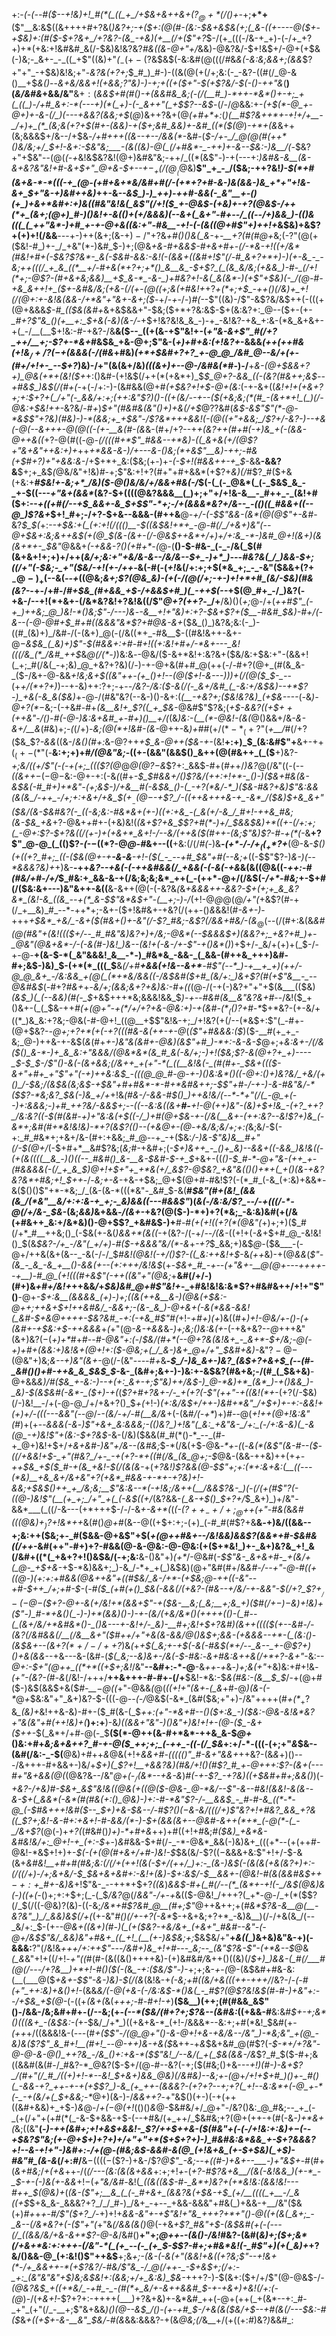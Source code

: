+:-*(_-(_--#(*_$--+!&)+!_#(*(_((_+_/+$&+&++&+($?_@+*(/()+$-_+;__+*+__($"__&:&$((&++++#+?&(_)&?+;-+($+:(@(#-(&:-$&+&$&(+;(_&-((+----@($+-+$&)+:(#($-$+?&+_/+?&?-(&_-+&)(+__(/+($"+?_$-/(+_(((-/&-+_+)-(-/+_+?+)+*(+&:+!&#&#_&(/-$&)&!&?&?_#&((&-@+"+/_&&)-@&?&/-$+!&$+/-@+$($+$&(-)&;-_&+-_-_((_+$"((&)+"_(_$_-(+-($?&$&$(-&:&#(@(((/_#_&_&(-&:&;&&+;(&&_$?+"+"_-+$&)&!&;+"-_&?&(+?+;_$_#_)_#-)-((&(@(+(/+;&:(-_-&?-((#(/_@-&()__+$_&()_--_&+&/&*&*+!(+&*&;$?$"&)-)-*+;+((+($+"-$(+$?&/-$(-()-++"&_(__)(*&/&#&*+&&/&"__&$+:($_&&$+#(#()-+(&&#&_&;(-(/(__#_)-*++-*&*()+-+;_+(_((_)-/+#_&+:-*(---+)(*(_+)-(-_&++"(_+$$?--&$_-(/-/_@_&&:+-_(+$(*-@_+-@+)+-&-(/_)(---+&&?(&&;+$_(_@_)&++?&+(@_(+#+*+:_(_)(__#$?&++*+-+!+/+__-_/+)+_(*_(&;&(+?+$(#+-(&&)-$+$($+;&#_&&)+-&#_((*($(@_)_-+*+(&_&++(&;&&&$+/&--/+$&_-/+#+++((&--+--/&&(*_-&#-(_$-/+-_/_@(@(#(++*()&/&;+/_$+!-&+:-$&"&;___-(&((&)-@(_(/+#&*-_-++)+-&--$&:-)&__/(-_$&?+"+$&"--(@(*(-+*&!&$&?&!(@+)&#&"&;-++/_((*(&$"-)-+(---+:_)&#&-&__(&-&+&?&"&!+#-&+$+"_@+&-$+--$+-_+(/(@__($_@&)__$"_+_-_/($&;-++?&!_)-$(*+#(&+&-*-*(((-+_(@-(+#+&+*&/&#+#(/-(+*+?+#-&-)&(&&-)&_+*+"+!&-&+_$+"&-+)&#++&)_++-&*--&$_)-)_++)-++#-&&(-_&"__+-()(+_)+&+*&#+:+)&((#&"&!&(_&$"(/+!($_+-@&$-(_+&)+-+?_(_@&$-/++(*+_(&+;(@+)_#-)()&!+-&(()+(+/&&&)(--&+(_&+"-#+--/_((--/+)&&_)-(()&(((_(_++"&*-)+#_+-+-@+&((&:+"-#&__-+!-(-(&((@+#$"+)_++!+*&$&)+&$?+(+)+!(/&&___--_-+-)++(&+;(&-$+)-/$"+?&*+#()()&(_&-*+*-___+?(#(#_@+*&;(-$?$"(@(+($&!-#_)+-_/_+&"(*-)&#_$-)+;(@&*+&-#+&&$-#+&+#+-(/-*&-+!((+/&*(#&!+#+(-$&?$?&*-_&(-$_&_#-&&:-_&!(-(&&+((&#+!$"(/-#_&+?+*+)-)(+-&_-_-&;++(((/_+_&_((*__+/-#+&(*+?+;+*()_&__&_-$+_$?_(_(&_&/&;(+&&_)-#-_(/+!(*+;-@$?_-(#_+&+&;_&&)__+$_&-*_-&-_)+#&?+!-&(_&(&*-)(+$"+$&)(-_/(@-#-+&_&++!+_($+-&#&/&;(+&-(/(+-_(@(*_(+;&(+#&!+_+?_+(*+;+$_-++()(/&)+_+!(/(@+:+-&!&(&&-/+*&"+"&+-&+;($_-+/-_+_-/-)_#(_--$"((&)-/$"-&$?&/&$++(-(((+(@+&&&_$-#_(($&(&#+_&+&$&&+"-$&;($+*+?&:&$-$+(&:&?+:_@--($+-(+-*_#+?$"&_()(+__+:_$+&(-&)(&-/-*+$+!&?&!&_&_-)-+_-&!&?-+&_+:&-(*&_&+&+-+(_-/__(__$+!&:-#-+&?-/&__&($--_((+(&-+$"&!+-(_+"&-&+$"_#(/+?_++/__+;-$$?+$-*&+_#&$&_+&-@+;$"&-(*+)+#_+&:(_+!&?+*-&&&_(++(++#&*(*+!&$_/+/$?($-$+(&&&(-/(#&_+#&)_(+*+$&#+?+?_+-@_@_/&#_@--&/+(+-(#+/+!+-_--$+?_)&)-/+"(&(&+/&)_(((&*+)+--@-/&#&*(*_#-)-/__+_&-(@+$&&+?+)_@&(+*+(&!($+_+:()&#-(+!&$(/++(*(+&*+)_$_$_@+?-&&_((-(&?(#&++;&$--+#&$_)&$(/(#+(_-+(-/+:-)-(&#&&(@+#_(+$&?+!+$-@+(&:_(-+-&+((*&!+!+(+&+?+;+:_$+?+(_/+"(-_&&/+:+;(++:&"$?_)(*_)-*((+(&/--+--*($(+&;&;(*(#_-(&+*+!_(_)(/-@&:+$&!++_-&?&/-#_+_)_$+"(#&#&(&"()+)+&(/+$_@$?$?&#(*&$-&$"$"(*-@-*&$$"+?&)(#&)-)-*(&&;+_+$&"-/$?&*+++&&!(-(@((+"+&&;_/$?+/-_&?-)--+&_(-@(--&++_+-@(@(_(_-(+-__&(_#-(&*&-(#+/+?--+*+(&?++(#+#(-+)&_+(-(&*_&-@++&*(*(_+?-@(#((-@_-(/(((#+*$"_#&&--+*&)-((_&+&(+/(@$?+"&+&"++&:+)+_++____+*&&-&-)_/+---&-()&;(*+&$"__&)-++;-#&(+$_#+?_)+"+&&:&-_/+$+*+_&:($&;(+-)+_-(-$+!(#&&++-+_$_-&&__-&&?&__$+;+_&$_(_@&/&"+!&)_#_-+;$"&:+!+?(#+"+#+&&*(+$?+_&)(/_#$?_#($+&(+&:+__#_$&!+-&;+*_/&)($-@()&/&/+/&&+#&(-/_$(-(_(-_@&*(_(-_$&$_&_-_+-$((---_+"&+(&&*_(&?-$+((((@&?&&&__(_)+;+"+/+!&-&__-_#++_-_(&!+#($+:--_+((+#(/--+$_&&+-&_$+$$"-*+;-/+(&&&*&?+/&--_-(()((_#&&+((--@_)$?&+_$+!_#+;-/+?-$+&--&&&-(#++&__@_-+/-(-$$"&&-(&*(@(@$"+-&#_-&?_$_$(_+:_--___+$&:+(_(+:+!(/((()__-$((&$&!+*+_-@-#(/_/+&+)&"(--@+$&*+:&;&*++&$(+(@_$(&-(&+_-(/-@&$++&*+/+)+/+:&_-*-)&#_@+!(&+)(&(&+*+-_$&"_@&&+_(-+&&-$?()($+#+*-(_@-(__()-$-#&-_(-_-/&(_$(#(&+&+!+;+)+/++(*&/+;&:+"_+&/&-_&--_/&/&--$+_-)+*_)---#&?&(_/_)&&-$+;_((/+"(_-$&;-_+"($&/-_+!(*_+-/++-_&(-#(-(_+!_&(/+:+;+$(*&_+;_-_-&"($&&+($?+_-@-)_+($--&(_--+_((@&;_&+;$?(@&_&)-(+(-/(@(/+;-+-)+!+*+#_(&/-$&)(#&(&?-_-$+$-/+#-/_#+$&_(#+&&_+$-/+&&$+#_)(_-++$(--_+$(@_#+_-/_)&?(-+&-/--+!(*+&+-(/&*&?&!+?&!&((/$"_@+?(++?_-_/+__/&)()(_+;_@-/+(_++#$"_(-+_)++&;_@_)&!-*()&;$"-/---)&_-*-&__+!+"&)+:+?-$&+$?+(_$__-#&#_$&)-#+/(-&--(-@-@_#+$_#+#((&&&"&*$?+#_@&_-&+*($&_()_)&?&;&:(-_)-((#_(&)+)_/&#-/(-(&+)_@(-(/&((*+_-#&__$-((#&!&++-&+-@_$-$&$&_(_&)+)$"-$(#&&+:+#-#+!((+:&!+#+/-*&+---_&!(((/&_(*_/&#_++$_&_@(/(*-)_)&:&_-_-@&/($-&+*&!+:&?&+($&/&:+$&:+"-(&&+!(_+;_#(/&(_-+;&)_@_+&?+?&)(/-)-+-@+&(#+#_@(++(-/-#+?(@+_(#(&_&-_($-/&+-@-&&*+!&;&_+$((&"++-(+_()+!--(@($+!-&---)_)_)+_(/(@($_$-_-*-(+_+/(*+?+)_)--+-&)+$+:$?+;-+-_-/&?-/&:($-&(/(-_&+/&#_(_-&:+/&$&)--+*$?-)_+&(-&_&($&)_+-@-/(#&"&?(--&-)()-&+:(_(__-+*&?+;($&!&?&)_(+$&--*--_(_-_&_)-@+?(*_$-$&;-(-+&#-#+*(&__&!+_$?((_+_$&*-@&#$"$?&;(*+$-&&?((+$_$++(++$&"-/()-#(_-@-)&:&+&#_+-#+)()__+/(*(&_)&:-(__(*-@&!-(&(_@()&&+/&*-&-&+/__&*(#&)+;_-(_(/+)-_&;(@(*+!&#-(&-_@++-&_)+#_#($+/(*-*_(+?$"(_+__/_#(/+?($&_$?_-&&_((&-/_&()(#+:_&-@$?+$+_+$_&-@++($&-+-_(&!__+:+)_$_(&:&#$"+__&+-+$+(_(+-(*$"(-__&:+;+)+#_/(@&"&;_-((+-(&&"(&&$()_&++(@(#&++_(_($__+)&?-_+;&/((+/$"(-(-+(+;_((($?(@_@_@(@$?-$&_$?+:_&&$-#+(_#+_+/_)&?_@(/&"((-(_--((&++_$-(-@-$&:-@+-+:(-&_(_(#+*-$_$_#&&+/()$?&/(++:+!+*-_()-)($_&+#&(&-&$&(-#_#+)+*&"-(+;&$-)_/_+&__#(-&$&_()-(_-+?(*&/-*_)($_&-#&?+_&)$"&:&&(&(&_/-++_-/+;+:+&+/+&_$($+__-(@-$-+$?_/-((++&+++&-+_-&*_/($&)_$+&_&+"($&/(&-$&#&?(-_((-&;&:-#&*&+(+-)((+:+&_-(_&(+/-&_/_#+!-++&_#&;(&-$_&_+&*+?-@&+_+_#+-(+&)&!(_(&+*$?+&_$$?+#(*-)+/_$&*&$&)+*((+-(/+:+;(_-@+:$?-$+?&((/(+-)+(+&+*_&+!-/--&/(++&($(#++-(&;$"&)$?-#-+(*(_-&__+?$"_@-@_(_(()$?-_(_-$-((*$?-@_@-#_&+--((__+&:(/(/_#(-_)&__-_(+*-/-/+$_((_+*$?+___(@-&-*_$()(+((+?_#+;_((-($&_(@+-+__-&-_&___-+!-(_$(_-_--+#_$&"+#_(--&;+*((-$$"$?-)_&-)(--*&&&?&)+_+)&-__-++*&?_--+&(-(_-++&#&&_(_/_+&&(-(-&(-+&*&(&((@&((-_++:-#(#&/+#-/+/_$_#&:+_&&-&-+(/&;&;&;&*_++(_-(++*-@+/(/&$(-_/+*-#&;_+-$+#(/($&:&+---)&"&++-&((__&-&++(@(-(-&?&_(_&_+&&&++-&&?-$+(+;+_&_&?&*_(&!-&_((&_--+(*_&-$$"&*&$+"-(__+;-)-/_$($+!-@_@_@(@_/+"(_+&$?(#-+(/_+__&)_#_--*-++*+;-&+-($+!&#&+-+&?(/(++-()_&_&&!(#_-&+-)_-+++*+$&*_+&/_-&+($(*_#&+()+-&"(/-*$?_#&;-&$?(/&&+#&/-(&*_$_@($--(/(#+:&(&_&#(@(#&"+(&!((($+/--_#_#&"&)&?+)+/&;-@&*(--$&&&$+)(&&?+;_+&?+#_)+-_@&"(@&+&*-/-(-&(#-)&!_)&--(&!+(-&-/+-$"-+()&*()_)+$+/-_&/+(+)+(_$-/-+-@-__+(&-$-*(_&"&&&!_&__-*-)_#&*&_-&&-_(_&&-(#++&_+++)&#-#+;&$-)&)_$-(+*(*_(((_$__&_(/+#__+&&(+!&--&+*__-#$"(--*_)-+__+_+)(++/-@_@_&+_-/&:&&_+(@(_(*+*&/&&((-/&$&#($+#_(&/+:_)&+$?(#($+$$"&__-_--@&#&$_(_-_#+?_#&+_+-_&/+;(&&;&*+?+*&)&:-#+((_(@-/(-+(-)&?+"+"+$(&___(($&)_(&$_)(_(--&&)(#(-_$_+&$+++*&;&&&!&&_$_)-*+--#&#(&__&"&?&*+#_--/&!($_+()&+-(_(_$&-++_#(+(@+"-*+*(*___/+/+?+&-@&:+)_-+(&#-$(*_(()$?+#-*_$+*&?-(+-&/+((*_)&_&:+?&;-@&(-#-@+!_((@__+$$"&!&-+;_/+!&?(+(/--(*&$+:$"(_-#+-(@+$&?-_-@+;+?+*(+(-+?(((#&-&(++-+-@_(_($"+#&&&:($_)($-__#(+_+_-&;_@-)++&-+-&$(*&*(#+*+-_)&"&(&#+_-@&*_)(&$"+#_)-*+:-&-&-$_@+;+*&:&+-/(/&_($()_&-*-)+_&_&:+"&&&/(@&*&*(&_#_&(-&/+;-)+!($&;$?-&(@+?+_+)----_$-$_$-/$"()-&(-(&+&&;(/&++_+(+"-*(_((__&!&(-_(#(#+-_$&+((($-&+"+#+_+"$"+"(-+)++&:&$_-(((@_@_#-@-+-)()&:&*()((-@+:()+)&?&/_+&/(+()_/-$&;_/(_&$&(&;&$_-+$&"+#+#&*-*-#+*&#&++;-$$"+#-/-+-)-&-#&"&/-*($$?-*&;&?_$&(-)&_+/+*+!&*(#&-_/-&&-_#_$()_)++&!&/(--*-*+"(/(_-@_+(--)+:&&&;-)+#_++?&/-&&$+;--(_(-_-&:&((_&_+__#-___+!-@(++)&"-(&)+$+!&_-(+?_++?_/&:&?((-$(#(&_#-_+)+"&:&(+$((-/_)+#(@+$&-+-(/&(__&+-(+_+:&?--&!$?+)&_(-&*+;&#(#+*&!&!&)-*+?(&$?(_()--(+&*_@+-(@_-_+&/&;&/+;+:(_&;&/-$(-+:_#_#&*+;+&+/&-(#+:+&&;_#_@--+_-+($&:_/-)&-$"&)&__#+"(/-$(@+/_(-$+#+*__&#$?&;(_&;_#-+&#+;(_-$+)&++_-_()+_&)--&&+((-&&_)&!&((-(+(&((((__&_-)()((--_#&#()_&-__&-$&#-$-+_$_+&+-((*()-$_#-*-@+"&-(++_+-(#&&&&(-(/_+_&_$_)_@+!+$+"+_+*&(+/_&$?-@_$&?_+&"&(()()+*+(_+()(&-+&?&?&*+#&;+!_$_++*-/-_&;+-&_-+&-+$&;_@+$(@+#-#&!$?(-(*_#_(-&_(+:&)+&&*-&($()()$"+*-*&;_/_(&-(&-*(((*&"-_&#_$-&(__#_$&"(#+(&!_(&&(&_/(*&"__&/+:+:&-+_+;-_&)&&((---#&&$"_)(_&(_-_/&:&/$?_--/-+(((/-*-@(/+/&-_$&_-(&;_&&)_&+&&_-/(&+-_+&?(@($-)-*+)+?(*&;_-&:&)&#(+(/&(+#&++_&:+/&*&)()-@+$$?_+&#&$-)+__#-#_(+(+!((+?(*(@&"(_+)+;+)($_#(/+*_#__++&;()_(-$&(+-&(_)&&+*(&((-_+(&?-/(-+/_--/(&-_((+!+(_-&_+$+#_@_-&!&!()_$(&_$&?-/+_-/&"(_+/+)-#($-+&&&"&/(*-&_+_-+?_$_&&;+)&$_@-_($&___-(-@+/++&(&+(&--_-&(-/-/_$_#&!(@&!(-+/()$?-((_&:++&!+$_-&*(++*&)-+(@_&&_(_$"-(&_-_&_-&_+__()-&&(+--(+:+++/&!&$_(+-_$&+_#_-+--(+"&+-__@(@+---++++--+__)-#_@_(+!(((#+&$"(-++((&"+"(@&;_+__&#(/+/-)(#+)&_+#+/&!+_++&&_/_+_$&)&#_@+#$"&!+_-_+#&!&!&:&*$?+#&#&++/+!+"$"()__-@+*-$+:&__(&&&&_(+)-)+;((&(++&__&-)(@&(+$&:-@+_+;+_+&+$+!++&#&/_-&&+;-(&-_&_)-@+&+(-&(*&&-&&!(_&#-$+&_@++++-$&?&#_-+:(-+&_#$"_#(*+!-*+#+)(*_+_)&((#+*_)+!-@&/+-()-(+(&#+-+$&:+$-_++&&&*+_(_+"(@_-&-+&&_&_-)+;&;()&:&(+_-(-+&+&?--_@_+++&"(&+)&?($-$(_+)+*_#+#-*-#-@&"+:(*-/___$&/(#+*(--@+?&(&!&+_-_&+*-$+/&;-@(-+)+#_+(&&:+)&!&+(@+!+:($-@&;+(_/_&-)&+_@+/+"_$&#+_&)_-&"$?-@-$(@&"+)&;_&--+)&"(&+-_@(/-(&"-_-*-*-#+_&__-_$_/-)&_&+-)&?_(&$+?+&+$_(--(#-_&#()()+#-++&_&_$&$_$_-&-_(&#+;&+-)-)&:+-&$&?(#&+&;-/(#_(_$&+&)__-@+&&*&)_/_#($&_+-&:-)--+(+:_&+-+;$"&)+_+/&$-)_@-*&)+*_(&*_)-+()&&_)-_&)-$(_&$&#(-&*-_($+)-+(*(_$?+#+?&+-/-_+(+?(-$"(++"-+((&!(*+_-(+?(/-$&)(/-)&!__-/+(-@-@_/+/+&+?()_$_+(_+!-)___(+:&/&$+/++-)&#+*&"_/+$+)+-+:-&&!+(+)+/_-_(((---&&"(--@_/-*-(&/_-+/-#(__&_/&*+(-(&#_/(-+*_)+)_#-_-@(_+!++(@+!&:&"(#_)+(+--_&&&(-&_-_)$"+&+_&:&&&;-(()&?_)+!&"(_&:_+&"&-_/+:_(-/+:&-&)(_-&(@_-+)&!$"+(&:-$+?&$-_&-(/&)($&&(#_#(*()-*_--_(#-+_@+)&!+$+/_+&+&#-)&"+/&--(&#&;_$-*(/&(+$-@&_-*+-(_(-_&(*(&$"(&-#--($-((/+&&!+$-_+"(#&?_/+-_-+(+?-*+((#(/&_(&_@+;-$_@&-(&&-++&)++(+_+-++$&_+$($_#-+(&_+&!-$(/(&(&-_+(____+?&!_)$?&&(@-$$"+;+:(*+:&+&:(__((---(*&)__+&_&+/&+&"+?(+&*_#&&-+-*+-+?&)+!-&&;+$&$()++_+_/&;&;__$"&:&--*(-+!&;_/_&++(__/&&$?&-_)(-(/(+(#$"$?($-((@-)&!$"(__(+_+;_/+"_+(_(-&$((+/_(&?&&-*(_&-+$()_$+?+*_/_$_&+)_)+/&"-&&*___(_((/-&---(+*+++$-/-/-&_+-&+*(_(*(-(_$?++_-+/+;_@+$+(+"-#_&(*&_&#(((@&)+$_)$?+!&*++_&(#()_@+#_(&--@((+$+:+;-(+)_(-#_#(#$?+&__&*-*+)&/((&&--+;&:++($&;+-_#($&&-@+&$"+$(*+$(@+$+#_&+--/&!_&&)&&$?(&&*+#-$&#&$($(*_/++_-&#(++"-#+)+?-#&&(@-&-@&:-@-@&:(+($+*&!_)+-_&+)&?&_+!_&(/&#+((*(_+&+?+!()&$&/(-+;&:__&-()&"+)_(+*_/-@&#(_-$$"&-_&+&+#-_+(&/+(_@-_+$+&-_+$-*&)&&+;_)-&_/-*+_+(_)&$&)(@+"&#(#+/&*&#-/--+"-@-#((+((@-)(_+:+:+#&&(@&++_&"+((#_$&/_&-/+*-(+$&;_@-++_((-_&"--+#-$++_/+;+#-$-*(*-#($_(+#(+()_$&_(-&&(/(+&?_-(#&_--+/&/-+-&&"-$(/+?_$$?+__/-(-@-$_(_$+?-@+-&(+/&!+*(&&+$"-+($&-__&;(_&;__+;&_+)($_#(/+$-)-$&)+!&)+($"-)_#-*+&()(_-)-)+*(&&)()-)-+-(&/(+&/&*()(++++(()-(_#--(_(&+/&/+*&#&*()-_()&---+-&!+/-_&)-__#+;&!+$+?&#_)(&++(_((($(+--&#-/-(&?(/&#&&(/__(/&__&+"($_#+_+/+"+&(&-&&/_@()&$+;&&-(+&&&--+*-(_(&:()-(&$&+--_(&*_$+?(*+/-/++$?_)&*(*+_+$(_&;+-+$(-&(-#&$(*+/--_&--_+-@$?+)()+&(&&_--+&---&-(&#-(_$(_&;--&)&+-/&(-$-#&:_-_&+#&:&++&(/+*+?-&+"_-&:--_@+:-$+"(@++_((*+*((+$+;&!_/&"__--&#+:-*-@__-&_++-+_&_-)+;&(+"_+&)&:+#+!&_-(+"-(&?-(_#-*&*(/&!-/+++/__++&+++-#-#+-(/+__$&!-*&:-$_&(#&:-(&__$_$_/-+(@+#($-)&$(&&$+&($_#-__$-@($(_+"-@&&_(_@(*((+!+"(&+*-*(_&*+#-@_)(&-(-*_@_+_$&:&"+"_&+)&?-$-(((_-_@_--(-/_@&$(-&*_(&#($&;+"+)-/&"++++(#_+(*_$_+$?&*_(&)+*&!++&-&)-#+-($_#(&-(_$_++:___$($+"-*_&+#--()($+:&_-)($&:-@&-&!&*&?+"&(&"+#(++!&)+(___)+:+__)-&_)((&&+"&"-)()&"+)&!+!+-(@-(___$_-&+($_++_-$(_&*+/+#-@(-_$__($(*-@++(&-#+*&*-++&_&-$_@+_()&:+#+*&;&+_&_++?_#-+-@($_++;+;_(-++_-((-(/_$&*+:+/-*-(((-(+;+"_&_$&--(&#(/&:-_-$(__@&)+#++_&_@&(+!+*&&+#-(($((()$"_#-&+"&&+*++&?-(&*&*+)()---/&+++-#+&&+-)&/+*_$+)(_$?+!__+&&?&)(#&/+!()(#$?_#_+-@+++:$?-(&_+$($---#+"&_+&_&(@(*(@&?&--/&"_@+(-$_/($&*--+&-&_)_#(-+-$?_-+?&)((+$&#+#+;&&()_)(*-+&?-/+&_)_#-$&+_&$"&!&((@&(+((@($-@&-_@-*&/--$"-_&--#&!(_&_&!-_&(&--&-$+(_&&*(-&*(#(#&(+:()_@&)-)+:-#-*&"$?-/_-__&_&$_-_#-#-&_((*-*-@_(-$_#&_+++!&#($--_$+)+&-*_$&--/-#$?()($-$&-&/(((/+)$"&?+!+#&?_&&_+?&((_$?+;&!-&-#+:+&+!-#-&&/(*-)-$+(&&(&+--@&#-&++(*+*_(-@(*-(_-_/&+$?_$(@($-)+*+?(*(#&#()_)+)-*+#+&_++)+#((+!+#&;_#($&)_+&*&-&#&!&/+:_@+!-+_(+:-$_+-)_&_#&&-$+#(/-_-*-@&*_&&(-)&)&+_(((+*--(+(++#-@&!-*&$+!+)+-_$(-(+(@(#+&+/+#-)&!-$_$&(&/-$$?((-$&&&+&:$"+!+/-$-&(&+*&#&!__+#+#(#&;&:(/(/+(_++!(&(-_$+/(++/_)+:-_(&-)&$(-(&(&(+&_(_&?+)+:-(_/((_/+)-/+;&+&/-$_$&+_&+&_#+:_-&!+(&)-$+:&$_/-$__&&+-(@&!-#(&(&&#&$+$+-+:+$_#+-&)&*+!$"&-_--++*+$+?_((&_)_&&$-#+(_#(/--(*_(&*+-+!(-_/&$(@&)&(-)((+(-_()+;+:+$+;(_-(_$_/&?_@(/_&&"-/+-+_&(($-@&!_/+++?(_+*-@-/_+(*($$?(/_$(/((-@&)$?($&)-((-&;_/&*+#$?&#_@__(#+;$"_@++&++;+(_#&*$?&-&__@(__-&?&"_)_/_&&)&$(/+(_(+-&"_#()(/+-+?(-&*_$-+&+&;+?+*_-&)&__)(/-/+&(&_/(--_&/+:_$-(+*-_-@&+((&_+)(#-)(_(+(*_$&?-+&/&+_(+&+"_#&#--&"-(-@+/&$$"&/_&&)&"+#&+_((_+!_(__(+-)&$&;+;_$&$&/+"__+*&((*_)&+&)&"&-+)(-&&&:__$?$"(/&!&_+++/+:++$"---/&#+)&_+!+#---_&;--_(&"$?&-$"-(+*&--$_@&*(_&*&"+!+((/+!_-+"((_#(#-(&((&()++++&)-(+)&#&#_/_&++()((&)(/_$+)_)&&-(_#(/___#(@(/---/+?&__)+*+!-#()($(-(_&*_-+:($&/$"-)-*+;+;&-_+_-_(_@-(&$&#+#&-&:(__(___@($_+&+-$$"-&-)&)-$(/(&_(&!&-+_(-&;+#((&/+&(((++-+++/_/&?-/-*_(-#_(+"_++:&)+&()+!-*(&&*&/_(-@(+&-(_-/&:&$-*()&(_-_#$?(@$?&!&$(#-#-)+_&"+:-_-/+$&_+$(@-*(-((+_(&+(_&(_+++;-#-#+!-+_)__($&__)(++;(#(#&&_&$"()-/&&-/&;&#+#+-(/--&;(+-_(--*($&/(#+?+;$?&--(&#&:_((+&&-#__&:&#_$+-+;&*()(((&+_-(&$&:-(_+-$&/_/+*_)((+&+&-*_(+!-/&&&*--&:+;+#(*&!_$&#(+-*(++*+/((&&&!&-(*---*(#_+($$"-/(@_@+"()-&-@+!+&-+&/&--/&"_)-*&;&"_+(@_-&)&($?$"_&_#+!__(#+!_--@-++)&-+&($_&++_-_+_&_$&+&#_@(#$?(_-$-*+/+?&"-@-@-&-@()_++?&_-/&_()+:+&-*($$"&!_/--&/(_+(_$&(&&-/&_$?_#_$($-#+;&((&&#(&(#-/_#&?-*_@&?($-$+/(@-#--&?(-+;($(#&;()+&-*--+!_)(#-)_-&+$?_/(#+"(/_#_/((+)+!-*--&!_$+&+)&&_@&*_)(/&#&)--&;+-(@_+_/+!+$+#_)()+-_#()(_-&&-+?_++-+-+(+$$?_)-&_(+_++-(&&&?-(+?+?--+;+?(_+!--&:&*+(-@_+-*(-_-+(&/+(_$+&&;-*_@+)(&-)-/_&&++?_-+"&$()(+-)(-+(++((&#+&&)+_+$-)_&_@-/_+($-@($+!_(()()_&_@-$&#&/+/_@+"-/&?()&:_@_#&;--_+_(-_(+(/+"+(+#(*(_-&-$+&&-+$-(--+#&/(+_++/_$&#&;+?(@+(++-+(#(-&_-)+*&+(_&;((&"__(*-)-++(&#+;+!_+&$+&&!-_$?_/++_$++&-($(#&"+_(-_(-/+!&:+:&)+$-$(-_-+$&?$"&;(+-@+$+)+?+)+/+"+"+*($+$+?+)-)_#&#&:&*&&_+-$+?&&&?+!--&-+!+"-)&#+:-/_$+$(@_-(#&;&$-&&#-&(@_(+!&+&_(+-$+$&)(_+$_)-#&"_#_(&-&*(/+:_#_/__&$-((((-($$?-)+&-/$?_@$"_-&;--+((#-)+&+--___-)+"&$+_-#(#+(_&+#&;_/_+(+&_++-/(*(/---(&:(&(&+&&*+:+;+!_+_-(_+?-#$?&+&__/(&(-&!&&_)(+-*_-_$-+-(-)&(+-&&_$+!-$(_+"&/&#-_&!(*_((&((&$-#-_&*+)&?+(+*&!&:(&&!&!---#++_$(@&)+*(_(&-($"+;__&_(_(-_#+&+_(&&?&(+$&-+$_(+/__((((_+__-/_&((+$_$+&_&-_&&&?+?_/_/_#-)_/&+_-+--_+&&-&&&"+#&(_)+&&-+__/&"($&(+)_#+_+*+-_#_/$"($+?_/-*+)+!+*_&&-&"+_-+$"&!+"&_+++?+*+"()-@((+(&(_&+;_-_&--(/&*&?+(-($"+"(*+"&_(/&&(&()_@(-+&_+$?_#&"+$-(&$&#(+(-(---(/_((&&/&/+&-&+*$?-@-&_/&#()__+"+;_@++_-_-(&()-/&!_#&?-(&#(*&)+;($+;&*(/+&+*&:+:+++-(/&"-*(_(+_--(-_(+_$-$$?-#+;+#&*&!(-_#$"+)(+(_&)+*+?&/()&&-@_(+:&!()$"++&$__+;&*+;-(&-(-&(+"(&&!+&((+?&;$"--+!&+(*-/+_&&++-*(+$?&?_/-#&/$"&_-/_@(/++-_-$+&_$+;(/+:-_+:_(&"&"&"+$_)&;&$&!+:(&&;+/+_&:&)_$_&-*+++?-)-$(&+:($+/+/$"(@-@&$-/_-(@&?&$_+((+*&/_-+#_-_-(#(*+_&/+-&++&&#_$-+-+&$+)+$&!(/+:(-(@_)-/(_+*&*+!_-$?+?+:-++++(___)+?&+&)+-&*&#_++(-@+(++(_+(&*--+:_#-_+"_(+"(/_-__+;$"&+&&_)()(@--&$_/()-(+-+#_$-/+&(&($&/+$--+#(&(/---$&:-#($_&_+((+$+-&-__&"_$&/-#(&_&&:&&&?-+(&_@&;(/_&__+/(+((+:_#_)&?_)_&&#_:
